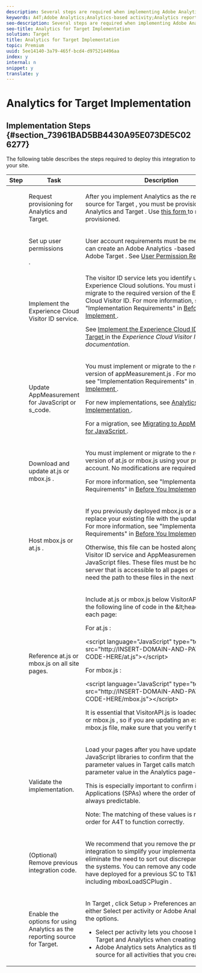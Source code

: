 ```yaml
---
description: Several steps are required when implementing Adobe Analytics as the reporting source for Target (A4T).
keywords: A4T;Adobe Analytics;Analytics-based activity;Analytics report suite;report suite;Analytics Target integration;configure report suite
seo-description: Several steps are required when implementing Adobe Analytics as the reporting source for Target (A4T).
seo-title: Analytics for Target Implementation
solution: Target
title: Analytics for Target Implementation
topic: Premium
uuid: 5ee14140-3a79-465f-bcd4-d975214496aa
index: y
internal: n
snippet: y
translate: y
---
```


# Analytics for Target Implementation


## Implementation Steps {#section_73961BAD5BB4430A95E073DE5C026277}

The following table describes the steps required to deploy this integration to your site. 

<table id="table_1683413EA0E34DBC9291832647B68E96"> 
 <thead> 
  <tr> 
   <th colname="col01" class="entry"> Step </th> 
   <th colname="col1" class="entry"> Task </th> 
   <th colname="col2" class="entry"> Description </th> 
  </tr> 
 </thead>
 <tbody> 
  <tr> 
   <td colname="col01"> <img href="../../assets/step1_icon.png" id="image_21F30BBFC0A249F8B0E1A50EBBEED77D" /> </td> 
   <td colname="col1"> <p>Request provisioning for Analytics and Target. </p> </td> 
   <td colname="col2"> <p>After you implement <span class="keyword"> Analytics </span> as the reporting source for <span class="keyword"> Target </span>, you must be provisioned for <span class="keyword"> Analytics </span> and <span class="keyword"> Target </span>. Use <a href="http://www.adobe.com/go/audiences" format="http" scope="external"> this form </a> to request to be provisioned. </p> </td> 
  </tr> 
  <tr> 
   <td colname="col01"> <img href="../../assets/step2_icon.png" id="image_76B61DEABE3849CCB39135FDD7399EAA" /> </td> 
   <td colname="col1"> <p>Set up user permissions </p>. </td> 
   <td colname="col2"> <p>User account requirements must be met before you can create an <span class="keyword"> Adobe Analytics </span>-based activity in <span class="keyword"> Adobe Target </span>. See <a href="../../c_integrating_target_with_mac/a4t/c_account_reqs.md#concept_4BC06CAB00BF46FF9362AFE98656B083" format="dita" scope="local"> User Permission Requirements </a>. </p> </td> 
  </tr> 
  <tr> 
   <td colname="col01"> <img href="../../assets/step3_icon.png" id="image_9933AC9D3A884BD9814A6B697610CAE9" /> </td> 
   <td colname="col1"> <p>Implement the Experience Cloud Visitor ID service. </p> </td> 
   <td colname="col2"> <p>The visitor ID service lets you identify users across <span class="keyword"> Experience Cloud </span> solutions. You must implement or migrate to the required version of the Experience Cloud Visitor ID. For more information, see "Implementation Requirements" in <a href="../../c_integrating_target_with_mac/a4t/c_before_implement.md#concept_046BC89C03044417A30B63CE34C22543" format="dita" scope="local"> Before You Implement </a>. </p> <p>See <a href="https://marketing.adobe.com/resources/help/en_US/mcvid/mcvid-setup-target.html" format="html" scope="external"> Implement the Experience Cloud ID Service for Target </a> in the <i>Experience Cloud Visitor ID Service documentation</i>. </p> </td> 
  </tr> 
  <tr> 
   <td colname="col01"> <img href="../../assets/step4_icon.png" id="image_844E896941E2489A943BE10AD710ED36" /> </td> 
   <td colname="col1"> <p>Update AppMeasurement for JavaScript or s_code. </p> </td> 
   <td colname="col2"> <p>You must implement or migrate to the required version of <span class="codeph"> appMeasurement.js </span>. For more information, see "Implementation Requirements" in <a href="../../c_integrating_target_with_mac/a4t/c_before_implement.md#concept_046BC89C03044417A30B63CE34C22543" format="dita" scope="local"> Before You Implement </a>. </p> <p>For new implementations, see <a href="https://marketing.adobe.com/resources/help/en_US/sc/implement/?f=js_implementation" format="https" scope="external"> Analytics JavaScript Implementation </a>. </p> <p>For a migration, see <a href="https://marketing.adobe.com/resources/help/en_US/sc/implement/?f=appmeasure_mjs_migrate" format="http" scope="external"> Migrating to AppMeasurement for JavaScript </a>. </p> </td> 
  </tr> 
  <tr> 
   <td colname="col01"> <img href="../../assets/step5_icon.png" id="image_1C4293CA98F04EE2ADA69EAB95BDE8B1" /> </td> 
   <td colname="col1"> <p>Download and update <span class="codeph"> at.js </span> or <span class="codeph"> mbox.js </span>. </p> </td> 
   <td colname="col2"> <p>You must implement or migrate to the required version of <span class="codeph"> at.js </span> or <span class="codeph"> mbox.js </span> using your production account. No modifications are required on the code. </p> <p>For more information, see "Implementation Requirements" in <a href="../../c_integrating_target_with_mac/a4t/c_before_implement.md#concept_046BC89C03044417A30B63CE34C22543" format="dita" scope="local"> Before You Implement </a>. </p> </td> 
  </tr> 
  <!-- <row> <entry colname="col01"><image href="graphics/step3_icon.png" id="image_02CFDC007BF1486AA312698EBFFA79F7"></image> </entry> <entry colname="col1"> <p>Edit <codeph>mbox.js</codeph> </p> </entry> <entry colname="col2"> <p>On the <uicontrol>Mbox Edit</uicontrol> page in Adobe Target, add the following code to the <uicontrol>Extra JavaScript</uicontrol> portion of your <codeph>mbox.js</codeph> file: </p> <codeblock outputclass="syntax javascript">document.write('&lt;script&nbsp;src="'&nbsp;+&nbsp;document.location.protocol&nbsp;+&nbsp;'//cdn.tt.omtrdc.net/cdn/target.js"&gt;&lt;/script&gt;');</codeblock> </entry> </row> --> 
  <tr> 
   <td colname="col01"> <img href="../../assets/step6_icon.png" id="image_C17DA86A4D9A483DB862F5970A1EEEF1" /> </td> 
   <td colname="col1"> <p>Host <span class="codeph"> mbox.js </span> or <span class="codeph"> at.js </span>. </p> </td> 
   <td colname="col2"> <p>If you previously deployed <span class="codeph"> mbox.js </span> or <span class="codeph"> at.js </span>, you can replace your existing file with the updated version. For more information, see "Implementation Requirements" in <a href="../../c_integrating_target_with_mac/a4t/c_before_implement.md#concept_046BC89C03044417A30B63CE34C22543" format="dita" scope="local"> Before You Implement </a>. </p> <p>Otherwise, this file can be hosted along with the Visitor ID service and AppMeasurement for JavaScript files. These files must be hosted on a web server that is accessible to all pages on your site. You need the path to these files in the next step. </p> </td> 
  </tr> 
  <tr> 
   <td colname="col01"> <img href="../../assets/step7_icon.png" id="image_CA8C5C4F0B7C40CEBFD7725663EE7BFD" /> </td> 
   <td colname="col1"> <p>Reference <span class="codeph"> at.js </span> or <span class="codeph"> mbox.js </span> on all site pages. </p> </td> 
   <td colname="col2"> <p> Include <span class="codeph"> at.js </span> or <span class="codeph"> mbox.js </span> below <span class="codeph"> VisitorAPI.js </span> by adding the following line of code in the <span class="codeph"> &amp;lt;head&amp;gt; </span> tag on each page: </p> <p>For <span class="codeph"> at.js </span>: </p> 
    <codeblock class="syntax html">
      &lt;script&nbsp;language="JavaScript"&nbsp;type="text/javascript"&nbsp; 
     src="http://INSERT-DOMAIN-AND-PATH-TO-CODE-HERE/at.js"&gt;&lt;/script&gt; 
    </codeblock> <p>For <span class="codeph"> mbox.js </span>: </p> 
    <codeblock class="syntax html">
      &lt;script&nbsp;language="JavaScript"&nbsp;type="text/javascript"&nbsp; 
     src="http://INSERT-DOMAIN-AND-PATH-TO-CODE-HERE/mbox.js"&gt;&lt;/script&gt; 
    </codeblock> <p>It is essential that <span class="codeph"> VisitorAPI.js </span> is loaded before <span class="codeph"> at.js </span> or <span class="codeph"> mbox.js </span>, so if you are updating an existing <span class="codeph"> at.js </span> or <span class="codeph"> mbox.js </span> file, make sure that you verify the load order. </p> </td> 
  </tr> 
  <tr> 
   <td colname="col01"> <img href="../../assets/step8_icon.png" id="image_D44ABBFE1308454B955F733D2E6C88EA" /> </td> 
   <td colname="col1"> <p>Validate the implementation. </p> </td> 
   <td colname="col2"> <p>Load your pages after you have updated the JavaScript libraries to confirm that the <span class="codeph"> mboxMCSDID </span> parameter values in Target calls match the <span class="codeph"> sdid </span> parameter value in the Analytics page-view call. </p> <p>This is especially important to confirm in Single Page Applications (SPAs) where the order of calls is not always predictable. </p> <p> <p>Note:  The matching of these values is required in order for A4T to function correctly. </p> </p> </td> 
  </tr> 
  <tr> 
   <td colname="col01"> <img href="../../assets/step9_icon.png" id="image_57C8A469F046405D87CEEECBD8B37815" /> </td> 
   <td colname="col1"> <p>(Optional) Remove previous integration code. </p> </td> 
   <td colname="col2"> <p>We recommend that you remove the previous integration to simplify your implementation and eliminate the need to sort out discrepancies between the systems. You can remove any code you might have deployed for a previous SC to T&amp;T integration, including <span class="codeph"> mboxLoadSCPlugin </span>. </p> </td> 
  </tr> 
  <tr> 
   <td colname="col01"> <img href="../../assets/step10_icon.png" id="image_9F30EFDCBBE140368431A18F39B50DE5" /> </td> 
   <td colname="col1"> <p>Enable the options for using Analytics as the reporting source for Target. </p> </td> 
   <td colname="col2"> <p>In <span class="keyword"> Target </span>, click <span class="uicontrol"> Setup </span> &gt; <span class="uicontrol"> Preferences </span> and choose either <span class="uicontrol"> Select per activity </span> or <span class="uicontrol"> Adobe Analytics </span> to enable the options. </p> <p> 
     <ul id="ul_151FF5A080E14A10879710E599626DD6"> 
      <li id="li_25DB177CEC6142A9A5039D0A6E892BEB"> <span class="uicontrol"> Select per activity </span> lets you choose between <span class="keyword"> Target </span> and <span class="keyword"> Analytics </span> when creating each activity. </li> 
      <li id="li_DFD453742EA245DBB827E6F3C02362D4"> <span class="uicontrol"> Adobe Analytics </span> sets <span class="keyword"> Analytics </span> as the reporting source for all activities that you create. </li> 
     </ul> </p> </td> 
  </tr> 
 </tbody> 
</table>

